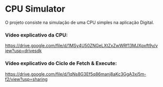 # CPU Simulator
O projeto consiste na simulação de uma CPU simples na aplicação Digital.

### Vídeo explicativo da CPU:
https://drive.google.com/file/d/1MSy4U50ZNGeLXtZxZwWRf13MJXpxft9y/view?usp=drivesdk

### Vídeo explicativo do Ciclo de Fetch & Execute:
https://drive.google.com/file/d/1qNs8G3Ef5q86manj8aKc3GgA3xj5m-f2/view?usp=sharing
